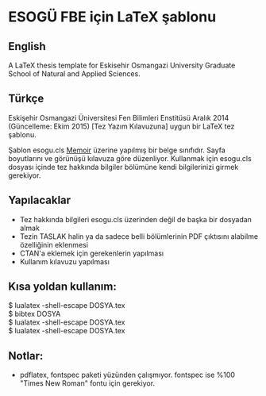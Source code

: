 # ESOGÜ FBE için LaTeX şablonu

## English
A LaTeX thesis template for Eskisehir Osmangazi University Graduate School of Natural and Applied Sciences. 

## Türkçe

Eskişehir Osmangazi Üniversitesi Fen Bilimleri Enstitüsü Aralık 2014 (Güncelleme: Ekim 2015) [Tez Yazım Kılavuzuna] uygun bir LaTeX tez şablonu.  

Şablon esogu.cls [Memoir] üzerine yapılmış bir belge sınıfıdır. Sayfa boyutlarını ve görünüşü kılavuza göre düzenliyor. Kullanmak için esogu.cls dosyası içinde tez hakkında bilgiler bölümüne kendi bilgilerinizi girmek gerekiyor. 

## Yapılacaklar

- Tez hakkında bilgileri esogu.cls üzerinden değil de başka bir dosyadan almak
- Tezin TASLAK halin ya da sadece belli bölümlerinin PDF çıktısını alabilme özelliğinin eklenmesi
- CTAN'a eklemek için gerekenlerin yapılması
- Kullanım kılavuzu yapılması

## Kısa yoldan kullanım:
   $ lualatex -shell-escape DOSYA.tex   
   $ bibtex DOSYA   
   $ lualatex -shell-escape DOSYA.tex   
   $ lualatex -shell-escape DOSYA.tex   

## Notlar:
- pdflatex, fontspec paketi yüzünden çalışmıyor. fontspec ise %100 "Times New Roman" fontu için gerekiyor.

[Tez Yazım Kılavuzuna (PDF)]: http://fenenst.ogu.edu.tr/Storage/FenBilimleriEnstitusu/Uploads/ESOGU_FBE_TEZ_YAZIM_KILAVUZU_10_02_2016.pdf
[Memoir]: http://www.ctan.org/tex-archive/macros/latex/contrib/memoir/
